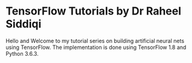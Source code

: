 # TensorFlow Tutorials by Dr Raheel Siddiqi

Hello and Welcome to my tutorial series on building artificial neural nets using TensorFlow. The implementation is done using TensorFlow 1.8 and Python 3.6.3. 
